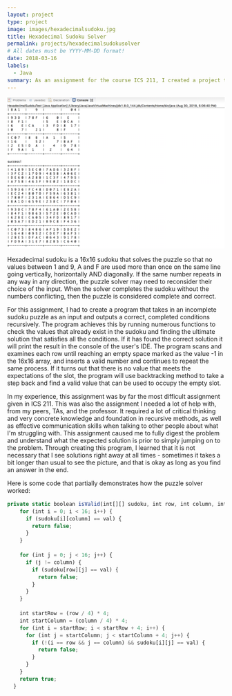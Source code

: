 ```yaml
---
layout: project
type: project
image: images/hexadecimalsudoku.jpg
title: Hexadecimal Sudoku Solver
permalink: projects/hexadecimalsudokusolver
# All dates must be YYYY-MM-DD format!
date: 2018-03-16
labels:
  - Java
summary: As an assignment for the course ICS 211, I created a project that creates a sudoku puzzle solver.
---
```



<img class="ui medium right floated rounded image" src="../images/hexadecimalsudokupic.png">


Hexadecimal sudoku is a 16x16 sudoku that solves the puzzle so that no values between 1 and 9, A and F are used more than once on the same line going vertically, horizontally AND diagonally. If the same number repeats in any way in any direction, the puzzle solver may need to reconsider their choice of the input. When the solver completes the sudoku without the numbers conflicting, then the puzzle is considered complete and correct. 

For this assignment, I had to create a program that takes in an incomplete sudoku puzzle as an input and outputs a correct, completed conditions recursively. The program achieves this by running numerous functions to check the values that already exist in the sudoku and finding the ultimate solution that satisfies all the conditions. If it has found the correct solution it will print the result in the console of the user's IDE. The program scans and examines each row until reaching an empty space marked as the value -1 in the 16x16 array, and inserts a valid number and continues to repeat the same process. If it turns out that there is no value that meets the expectations of the slot, the program will use backtracking method to take a step back and find a valid value that can be used to occupy the empty slot.

In my experience, this assignment was by far the most difficult assignment given in ICS 211. This was also the assignment I needed a lot of help with, from my peers, TAs, and the professor. It required a lot of critical thinking and very concrete knowledge and foundation in recursive methods, as well as effective communication skills when talking to other people about what I'm struggling with. This assignment caused me to fully digest the problem and understand what the expected solution is prior to simply jumping on to the problem. Through creating this program, I learned that it is not necessary that I see solutions right away at all times - sometimes it takes a bit longer than usual to see the picture, and that is okay as long as you find an answer in the end.


Here is some code that partially demonstrates how the puzzle solver worked:

```js
private static boolean isValid(int[][] sudoku, int row, int column, int val) {
    for (int i = 0; i < 16; i++) {
      if (sudoku[i][column] == val) {
        return false;
      }
    }

    for (int j = 0; j < 16; j++) {
      if (j != column) {
        if (sudoku[row][j] == val) {
          return false;
        }
      }
    }

    int startRow = (row / 4) * 4;
    int startColumn = (column / 4) * 4;
    for (int i = startRow; i < startRow + 4; i++) {
      for (int j = startColumn; j < startColumn + 4; j++) {
        if (!(i == row && j == column) && sudoku[i][j] == val) {
          return false;
        }
      }
    }
    return true;
  }

```



